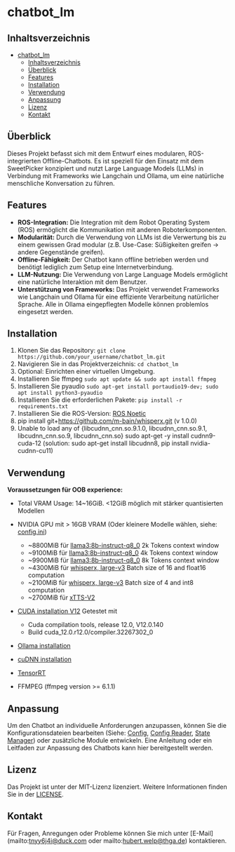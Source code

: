 # chatbot_lm

## Inhaltsverzeichnis

- [chatbot\_lm](#chatbot_lm)
  - [Inhaltsverzeichnis](#inhaltsverzeichnis)
  - [Überblick](#überblick)
  - [Features](#features)
  - [Installation](#installation)
  - [Verwendung](#verwendung)
  - [Anpassung](#anpassung)
  - [Lizenz](#lizenz)
  - [Kontakt](#kontakt)

## Überblick

Dieses Projekt befasst sich mit dem Entwurf eines modularen, ROS-integrierten Offline-Chatbots. Es ist speziell für den Einsatz mit dem SweetPicker konzipiert und nutzt Large Language Models (LLMs) in Verbindung mit Frameworks wie Langchain und Ollama, um eine natürliche menschliche Konversation zu führen.

## Features

- **ROS-Integration:** Die Integration mit dem Robot Operating System (ROS) ermöglicht die Kommunikation mit anderen Roboterkomponenten.
- **Modularität:** Durch die Verwendung von LLMs ist die Verwertung bis zu einem gewissen Grad modular (z.B. Use-Case: Süßigkeiten greifen -> andere Gegenstände greifen).
- **Offline-Fähigkeit:** Der Chatbot kann offline betrieben werden und benötigt lediglich zum Setup eine Internetverbindung.
- **LLM-Nutzung:** Die Verwendung von Large Language Models ermöglicht eine natürliche Interaktion mit dem Benutzer.
- **Unterstützung von Frameworks:** Das Projekt verwendet Frameworks wie Langchain und Ollama für eine effiziente Verarbeitung natürlicher Sprache. Alle in Ollama eingepflegten Modelle können problemlos eingesetzt werden.

## Installation

1. Klonen Sie das Repository: `git clone https://github.com/your_username/chatbot_lm.git`
2. Navigieren Sie in das Projektverzeichnis: `cd chatbot_lm`
3. Optional: Einrichten einer virtuellen Umgebung.
4. Installieren Sie ffmpeg `sudo apt update && sudo apt install ffmpeg`
5. Installieren Sie pyaudio `sudo apt-get install portaudio19-dev; sudo apt install python3-pyaudio`
6. Installieren Sie die erforderlichen Pakete: `pip install -r requirements.txt`
7. Installieren Sie die ROS-Version: [ROS Noetic](http://wiki.ros.org/noetic/Installation/Ubuntu)
8. pip install git+https://github.com/m-bain/whisperx.git (v 1.0.0)
9. Unable to load any of {libcudnn_cnn.so.9.1.0, libcudnn_cnn.so.9.1, libcudnn_cnn.so.9, libcudnn_cnn.so} sudo apt-get -y install cudnn9-cuda-12 (solution: sudo apt-get install libcudnn8, pip install nvidia-cudnn-cu11)

## Verwendung

**Voraussetzungen für OOB experience:**

- Total VRAM Usage: 14~16GiB. <12GiB möglich mit stärker quantisierten Modellen
- NVIDIA GPU mit > 16GB VRAM (Oder kleinere Modelle wählen, siehe: [config.ini](config.ini))
  - ~8800MiB für [llama3:8b-instruct-q8_0](https://ollama.com/library/llama3:8b-instruct-q8_0) 2k Tokens context window
  - ~9100MiB für [llama3:8b-instruct-q8_0](https://ollama.com/library/llama3:8b-instruct-q8_0) 4k Tokens context window
  - ~9900MiB für [llama3:8b-instruct-q8_0](https://ollama.com/library/llama3:8b-instruct-q8_0) 8k Tokens context window
  - ~4300MiB für [whisperx, large-v3](https://github.com/m-bain/whisperX) Batch size of 16 and float16 computation
  - ~2100MiB für [whisperx, large-v3](https://github.com/m-bain/whisperX) Batch size of 4 and int8 computation
  - ~2700MiB für [xTTS-V2](https://huggingface.co/coqui/XTTS-v2)

- [CUDA installation V12](https://docs.nvidia.com/cuda/cuda-installation-guide-linux/index.html#ubuntu)
    Getestet mit
  - Cuda compilation tools, release 12.0, V12.0.140
  - Build cuda_12.0.r12.0/compiler.32267302_0
- [Ollama installation](https://ollama.com/download)
- [cuDNN installation](https://developer.nvidia.com/cudnn-downloads?target_os=Linux&target_arch=x86_64&Distribution=Ubuntu&target_version=22.04&target_type=deb_network)
- [TensorRT](https://developer.nvidia.com/tensorrt)
- FFMPEG (ffmpeg version >= 6.1.1)

## Anpassung

Um den Chatbot an individuelle Anforderungen anzupassen, können Sie die Konfigurationsdateien bearbeiten (Siehe: [Config](config.ini), [Config Reader](config_reader.py), [State Manager](state_manager.py)) oder zusätzliche Module entwickeln. Eine Anleitung oder ein Leitfaden zur Anpassung des Chatbots kann hier bereitgestellt werden.

## Lizenz

Das Projekt ist unter der MIT-Lizenz lizenziert. Weitere Informationen finden Sie in der [LICENSE](LICENSE.md).

## Kontakt

Für Fragen, Anregungen oder Probleme können Sie mich unter [E-Mail](mailto:tnyy6j4i@duck.com oder mailto:hubert.welp@thga.de) kontaktieren.
